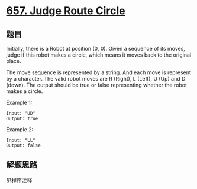 # [657. Judge Route Circle](https://leetcode.com/problems/judge-route-circle/)

## 题目

Initially, there is a Robot at position (0, 0). Given a sequence of its moves, judge if this robot makes a circle, which means it moves back to the original place.

The move sequence is represented by a string. And each move is represent by a character. The valid robot moves are R (Right), L (Left), U (Up) and D (down). The output should be true or false representing whether the robot makes a circle.

Example 1:

```text
Input: "UD"
Output: true
```

Example 2:

```text
Input: "LL"
Output: false
```

## 解题思路

见程序注释
